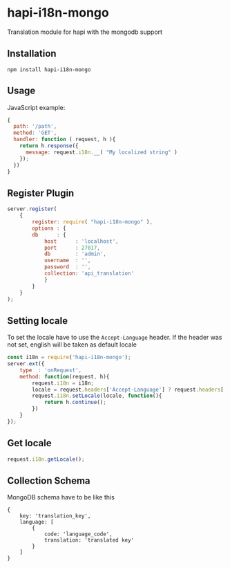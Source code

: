 # hapi-i18n-mongo
Translation module for hapi with the mongodb support

## Installation
```
npm install hapi-i18n-mongo
```

## Usage


JavaScript example:
```js
{
  path: '/path',
  method: 'GET',
  handler: function ( request, h ){
    return h.response({
      message: request.i18n.__( "My localized string" )
    });
  })
}
```

## Register Plugin

```js
server.register(
    {
        register: require( "hapi-i18n-mongo" ),
        options : {
        db      : {
            host      : 'localhost',
            port      : 27017,
            db        : 'admin',
            username  : '',
            password  : '',
            collection: 'api_translation'
            }
        }
    } 
);
```

## Setting locale

To set the locale have to use the `Accept-Language` header. If the header was not set, english will be taken as default locale

```js
const i18n = require('hapi-i18n-mongo');
server.ext({
    type  : 'onRequest', 
    method: function(request, h){
        request.i18n = i18n;
        locale = request.headers['Accept-Language'] ? request.headers['Accept-Language']: "en";
        request.i18n.setLocale(locale, function(){
            return h.continue();
        })
    }
});
```

## Get locale

```js
request.i18n.getLocale();
```

## Collection Schema

MongoDB schema have to be like this
```
{
    key: 'translation_key',
    language: [
        {
            code: 'language_code',
            translation: 'translated key'
        }
    ]
}
```